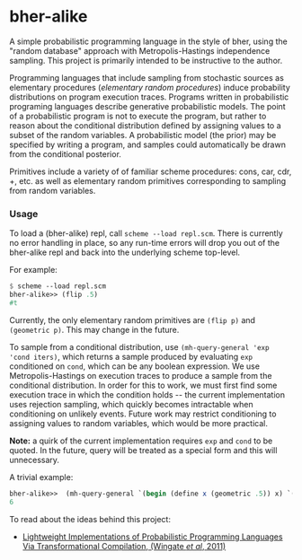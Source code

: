 bher-alike
==========


A simple probabilistic programming language in the style of bher, using the
"random database" approach with Metropolis-Hastings independence sampling. This
project is primarily intended to be instructive to the author.


Programming languages that include sampling from stochastic sources as
elementary procedures (_elementary random procedures_) induce probability
distributions on program execution traces.  Programs written in probabilistic
programing languages describe generative probabilistic models.  The point of a
probabilistic program is not to execute the program, but rather to reason about
the conditional distribution defined by assigning values to a subset of the
random variables.  A probabilistic model (the prior) may be specified by
writing a program, and samples could automatically be drawn from the
conditional posterior. 


Primitives include a variety of of familiar scheme procedures: cons, car, cdr,
+, etc. as well as elementary random primitives corresponding to sampling from
random variables.

### Usage
To load a (bher-alike) repl, call `scheme --load repl.scm`. There is
currently no error handling in place, so any run-time errors will drop you out
of the bher-alike repl and back into the underlying scheme top-level. 

For example: 
```scheme 
$ scheme --load repl.scm
bher-alike>> (flip .5)
#t
```

Currently, the only elementary random primitives are `(flip p)` and `(geometric
p)`. This may change in the future.

To sample from a conditional distribution, use `(mh-query-general 'exp 'cond
iters)`, which returns a sample produced by evaluating `exp` conditioned on
`cond`, which can be any boolean expression. We use Metropolis-Hastings on
execution traces to produce a sample from the conditional distribution. In
order for this to work, we must first find some execution trace in which the
condition holds -- the current implementation uses rejection sampling, which
quickly becomes intractable when conditioning on unlikely events. Future
work may restrict conditioning to assigning values to random variables, which
would be more practical.

**Note:** a quirk of the current implementation requires `exp` and `cond` to be
quoted.  In the future, query will be treated as a special form and this will
unnecessary.

A trivial example:
```scheme
bher-alike>>  (mh-query-general `(begin (define x (geometric .5)) x) `(>= x 5) 5)
6
```




To read about the ideas behind this project:
* [Lightweight Implementations of Probabilistic Programming Languages Via Transformational Compilation, (Wingate _et al_, 2011)](http://www.mit.edu/~ast/papers/lightweight-mcmc-aistats2011.pdf)



